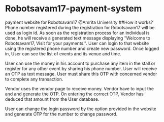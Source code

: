 # Robotsavam17-payment-system
payment website for Robotsavam17 @Amrita University
##How it works?
Phone number registered during the registration for Robotsavam17 will be used as login id.
As soon as the registration process for an individual is done, he will receive a generated text message
displaying "Welcome to Robotsavam17, Visit <link-to-website> for your payments.".
User can login to that website using the registered phone number and create new password.
Once logged in, User can see the list of events and its venue and time. 

User can use the money in his account to purchase any item in the stall or register for any other
event by sharing his phone number. User will receive an OTP as text message.
User must share this OTP with concerned vendor to complete any transaction.

Vendor uses the vendor page to receive money. Vendor have to input the <user phone number> and 
<amount> and generate the OTP. On entering the correct OTP, Vendor has deduced that amount from the 
User database. 

User can change the login password by the option provided in the website and generate OTP for the number 
to change password.
